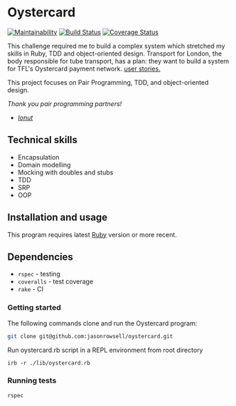 # Oystercard

[![Maintainability](https://api.codeclimate.com/v1/badges/bfc95e944d4598212797/maintainability)](https://codeclimate.com/github/jasonrowsell/boris-bikes/maintainability) [![Build Status](https://travis-ci.com/jasonrowsell/boris-bikes.svg?branch=main)](https://travis-ci.com/jasonrowsell/boris-bikes) [![Coverage Status](https://coveralls.io/repos/github/jasonrowsell/boris-bikes/badge.svg?branch=main)](https://coveralls.io/github/jasonrowsell/boris-bikes?branch=main)

This challenge required me to build a complex system which stretched my skills in Ruby, TDD and object-oriented design. Transport for London, the body responsible for tube transport, has a plan: they want to build a system for TFL's Oystercard payment network. [user stories.](user_stories.md)

This project focuses on Pair Programming, TDD, and object-oriented design.

*Thank you pair programming partners!*
- [*Ionut*](https://github.com/Mintar89)


## Technical skills

- Encapsulation
- Domain modelling
- Mocking with doubles and stubs
- TDD
- SRP
- OOP

## Installation and usage

This program requires latest [Ruby](https://www.ruby-lang.org/en/downloads/) version or more recent.

## Dependencies

- `rspec` - testing
- `coveralls` - test coverage
- `rake` - CI

### Getting started

The following commands clone and run the Oystercard program:

```sh
git clone git@github.com:jasonrowsell/oystercard.git
```

Run oystercard.rb script in a REPL environment from root directory

```shell
irb -r ./lib/oystercard.rb
```

### Running tests

```sh
rspec
```
